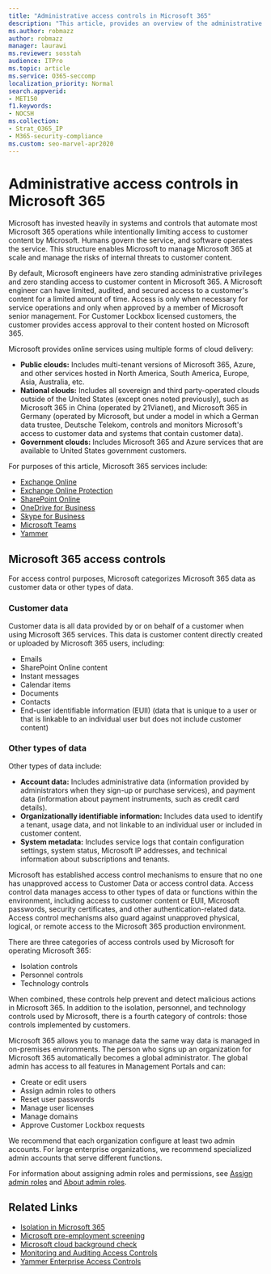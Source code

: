 ```yaml
---
title: "Administrative access controls in Microsoft 365"
description: "This article, provides an overview of the administrative access controls and data categorization in Microsoft 365."
ms.author: robmazz
author: robmazz
manager: laurawi
ms.reviewer: sosstah
audience: ITPro
ms.topic: article
ms.service: O365-seccomp
localization_priority: Normal
search.appverid:
- MET150
f1.keywords:
- NOCSH
ms.collection:
- Strat_O365_IP
- M365-security-compliance
ms.custom: seo-marvel-apr2020
---
```


# Administrative access controls in Microsoft 365 

Microsoft has invested heavily in systems and controls that automate most Microsoft 365 operations while intentionally limiting access to customer content by Microsoft. Humans govern the service, and software operates the service. This structure enables Microsoft to manage Microsoft 365 at scale and manage the risks of internal threats to customer content.

By default, Microsoft engineers have zero standing administrative privileges and zero standing access to customer content in Microsoft 365. A Microsoft engineer can have limited, audited, and secured access to a customer's content for a limited amount of time. Access is only when necessary for service operations and only when approved by a member of Microsoft senior management. For Customer Lockbox licensed customers, the customer provides access approval to their content hosted on Microsoft 365.

Microsoft provides online services using multiple forms of cloud delivery:

- **Public clouds:** Includes multi-tenant versions of Microsoft 365, Azure, and other services hosted in North America, South America, Europe, Asia, Australia, etc.
- **National clouds:** Includes all sovereign and third party-operated clouds outside of the United States (except ones noted previously), such as Microsoft 365 in China (operated by 21Vianet), and Microsoft 365 in Germany (operated by Microsoft, but under a model in which a German data trustee, Deutsche Telekom, controls and monitors Microsoft's access to customer data and systems that contain customer data).
- **Government clouds:** Includes Microsoft 365 and Azure services that are available to United States government customers.

For purposes of this article, Microsoft 365 services include:

- [Exchange Online](https://docs.microsoft.com/Exchange/exchange-online)
- [Exchange Online Protection](https://docs.microsoft.com/Office365/SecurityCompliance/eop/exchange-online-protection-overview)
- [SharePoint Online](https://docs.microsoft.com/sharepoint/sharepoint-online)
- [OneDrive for Business](https://docs.microsoft.com/OneDrive/onedrive)
- [Skype for Business](https://docs.microsoft.com/SkypeForBusiness/skype-for-business-online)
- [Microsoft Teams](https://docs.microsoft.com/MicrosoftTeams/Teams-overview)
- [Yammer](https://docs.microsoft.com/yammer/yammer-landing-page)

## Microsoft 365 access controls

For access control purposes, Microsoft categorizes Microsoft 365 data as customer data or other types of data.

### Customer data

Customer data is all data provided by or on behalf of a customer when using Microsoft 365 services. This data is customer content directly created or uploaded by Microsoft 365 users, including:

- Emails
- SharePoint Online content
- Instant messages
- Calendar items
- Documents
- Contacts
- End-user identifiable information (EUII) (data that is unique to a user or that is linkable to an individual user but does not include customer content)

### Other types of data

Other types of data include:

- **Account data:** Includes administrative data (information provided by administrators when they sign-up or purchase services), and payment data (information about payment instruments, such as credit card details).
- **Organizationally identifiable information:** Includes data used to identify a tenant, usage data, and not linkable to an individual user or included in customer content.
- **System metadata:** Includes service logs that contain configuration settings, system status, Microsoft IP addresses, and technical information about subscriptions and tenants.

Microsoft has established access control mechanisms to ensure that no one has unapproved access to Customer Data or access control data. Access control data manages access to other types of data or functions within the environment, including access to customer content or EUII, Microsoft passwords, security certificates, and other authentication-related data. Access control mechanisms also guard against unapproved physical, logical, or remote access to the Microsoft 365 production environment.

There are three categories of access controls used by Microsoft for operating Microsoft 365:

- Isolation controls
- Personnel controls
- Technology controls

When combined, these controls help prevent and detect malicious actions in Microsoft 365. In addition to the isolation, personnel, and technology controls used by Microsoft, there is a fourth category of controls: those controls implemented by customers.

Microsoft 365 allows you to manage data the same way data is managed in on-premises environments. The person who signs up an organization for Microsoft 365 automatically becomes a global administrator. The global admin has access to all features in Management Portals and can:

- Create or edit users
- Assign admin roles to others
- Reset user passwords
- Manage user licenses
- Manage domains
- Approve Customer Lockbox requests

We recommend that each organization configure at least two admin accounts. For large enterprise organizations, we recommend specialized admin accounts that serve different functions.

For information about assigning admin roles and permissions, see [Assign admin roles](https://docs.microsoft.com/microsoft-365/admin/add-users/assign-admin-roles) and [About admin roles](https://docs.microsoft.com/microsoft-365/admin/add-users/about-admin-roles).

## Related Links

- [Isolation in Microsoft 365](assurance-isolation-in-microsoft-365.md)
- [Microsoft pre-employment screening](assurance-pre-employment-screening.md)
- [Microsoft cloud background check](assurance-cloud-background-check.md)
- [Monitoring and Auditing Access Controls](assurance-monitoring-and-auditing-access-controls.md)
- [Yammer Enterprise Access Controls](assurance-yammer-enterprise-access-controls.md)

